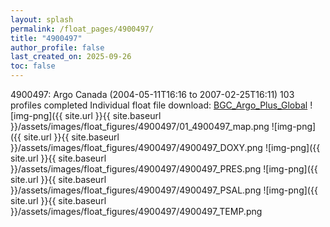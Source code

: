 ```yaml
---
layout: splash
permalink: /float_pages/4900497/
title: "4900497"
author_profile: false
last_created_on: 2025-09-26
toc: false
---
```

 
4900497: Argo Canada (2004-05-11T16:16 to 2007-02-25T16:11)
103 profiles completed
Individual float file download: [BGC_Argo_Plus_Global](https://ftp.soest.hawaii.edu/bgc_argo_plus/Individual_Floats/outliers_removed/4900497_Sprof_processed.nc)
![img-png]({{ site.url }}{{ site.baseurl }}/assets/images/float_figures/4900497/01_4900497_map.png
![img-png]({{ site.url }}{{ site.baseurl }}/assets/images/float_figures/4900497/4900497_DOXY.png
![img-png]({{ site.url }}{{ site.baseurl }}/assets/images/float_figures/4900497/4900497_PRES.png
![img-png]({{ site.url }}{{ site.baseurl }}/assets/images/float_figures/4900497/4900497_PSAL.png
![img-png]({{ site.url }}{{ site.baseurl }}/assets/images/float_figures/4900497/4900497_TEMP.png
